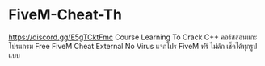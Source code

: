# FiveM-Cheat-Th
https://discord.gg/E5gTCktFmc
Course Learning To Crack C++ คอร์สสอนแกะโปรแกรม
Free FiveM Cheat External No Virus
แจกโปร FiveM ฟรี ไม่ดัก เช็คได้ทุกรูปแบบ
